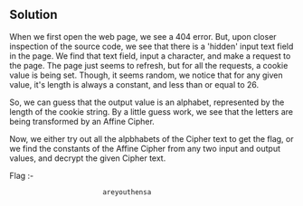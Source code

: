 ## Solution

  When we first open the web page, we see a 404 error.
  But, upon closer inspection of the source code, we see that there is a 'hidden' input text field in the page. 
  We find that text field, input a character, and make a request to the page. 
  The page just seems to refresh, but for all the requests, a cookie value is being set. Though, it seems random, we notice that for any given value, it's length is always a constant, and less than or equal to 26.
  
  So, we can guess that the output value is an alphabet, represented by the length of the cookie string. 
 By a little guess work, we see that the letters are being transformed by an Affine Cipher. 
 
 Now, we either try out all the alpbhabets of the Cipher text to get the flag, or we find the constants of the Affine Cipher from any two input and output values, and decrypt the given Cipher text.
 
 Flag :- 
   
                           areyouthensa